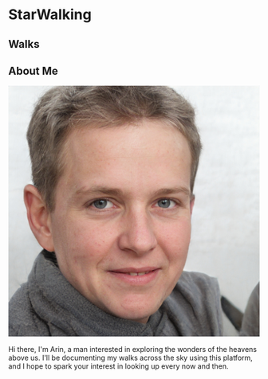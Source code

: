 # StarWalking

## Walks


## About Me


![Me](Me.jpeg)

Hi there, I'm Arin, a man interested in exploring the wonders of the heavens above us. I'll be documenting my walks across the sky using this platform, and I hope to spark your interest in looking up every now and then.
